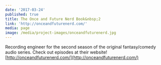 ```yaml
---
date: '2017-03-24'
published: true
title: The Once and Future Nerd Book&nbsp;2
link: 'http://onceandfuturenerd.com/'
media: page
image: /media/project-images/onceandfuturenerd.jpg
---
```

Recording engineer for the second season of the original fantasy/comedy audio series. Check out episodes at their website! [http://onceandfuturenerd.com/](http://onceandfuturenerd.com/)
